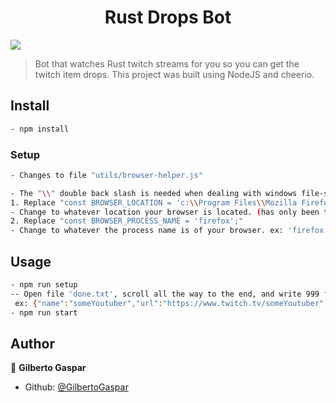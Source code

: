 <h1 align="center">Rust Drops Bot</h1>

<p>

<img  src="https://img.shields.io/badge/version-1.0-blue.svg?cacheSeconds=2592000" />

</p>

> Bot that watches Rust twitch streams for you so you can get the twitch item drops. This project was built using NodeJS and cheerio.

## Install

```sh
- npm install
```

### Setup

```sh
- Changes to file "utils/browser-helper.js"

- The "\\" double back slash is needed when dealing with windows file-systems.
1. Replace "const BROWSER_LOCATION = 'c:\\Program Files\\Mozilla Firefox\\firefox.exe';"
- Change to whatever location your browser is located. (has only been tested with firefox)
2. Replace "const BROWSER_PROCESS_NAME = 'firefox';"
- Change to whatever the process name is of your browser. ex: 'firefox'
```

## Usage

```sh
- npm run setup
-- Open file 'done.txt', scroll all the way to the end, and write 999 for minsWatched on Youtube streamers or empty objects.
 ex: {"name":"someYoutuber","url":"https://www.twitch.tv/someYoutuber","minsWatched":999,"live":false}
- npm run start
```

## Author

👤 **Gilberto Gaspar**

- Github: [@GilbertoGaspar](https://github.com/GilbertoGaspar)

